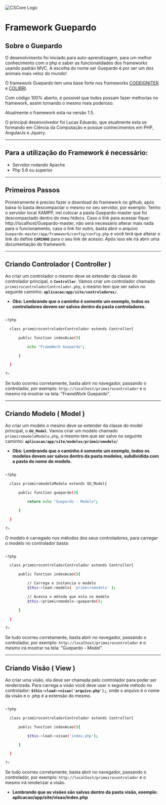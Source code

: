 ![CSCore Logo](https://thumbs.dreamstime.com/b/luipaard-tatoegering-19051931.jpg)

# Framework Guepardo #

## Sobre o Guepardo

O desenolvimento foi iniciado para auto-aprendizagem, para um melhor conhecimento com o php e saber as funcionalidades dos frameworks usando padrão MVC.
A escolha do nome ser Guepardo é por ser um dos animais mais veloz do mundo!

O framework Guepardo tem uma base forte nos frameworks [CODEIGNITER] e [COLIBRI].

Com código 100% aberto, é possível que todos possam fazer melhorias no framework, assim tornando o mesmo mais poderoso.

Atualmente o framework esta na versão 1.5.

O principal desenvolvedor foi Lucas Eduardo, que atualmente esta se formando em Ciência da Computação e possue conhecimentos em PHP, AngularJs e Jquery.

---

## Para a utilização do Framework é necessário:

- Servidor rodando Apache
- Php 5.6 ou superior
---
## Primeiros Passos

Primeiramente é preciso fazer o download do framework no github, após baixa-lo basta descompactar o mesmo no seu servidor, por exemplo:
Tenho o servidor local XAMPP, irei colocar a pasta Guepardo-master que foi descompactado dentro do meu htdocs.
Caso o link para acessar fique: http://localhost/Guepardo-master, não será necessário alterar mais nada para o funcionamento, caso o link for outro, basta abrir o arquivo ``` Guepardo-master/app/framework/config/config.php``` e você terá que alterar o link do define **```CAMINHO```** para o seu link de acesso.
Após isso ele irá abrir uma documentação do framework.

---

## Criando Controlador ( Controller )

Ao criar um controlador o mesmo deve se extender da classe do controlador principal, o **```Controller```**.
Vamos criar um controlador chamado ``` primeirocontroladorControlador.php ```, o mesmo tem que ser salvo no seguinte caminho: **```aplicacao/app/site/controladores/```**.

* **Obs: Lembrando que o caminho é somente um exemplo, todos os controladores devem ser salvos dentro da pasta controladores.**

```sh

<?php

  class primeirocontroladorControlador extends Controller{

      public function indexAcao(){

          echo "FrameWork Guepardo";

      }

  }

?> 

```

Se tudo ocorreu corretamente, basta abrir no navegador, passando o controlador, por exemplo:
```http://localhost/primeirocontrolador``` e o mesmo irá mostrar na tela: "FrameWork Guepardo".

---

## Criando Modelo ( Model )

Ao criar um modelo o mesmo deve se extender da classe do model principal, o **```GU_Model```**.
Vamos criar um modelo chamado ```primeiromodeloModelo.php```, o mesmo tem que ser salvo no seguinte caminho: **```aplicacao/app/site/modelos/primeiromodelo/```**

* **Obs: Lembrando que o caminho é somente um exemplo, todos os modelos devem ser salvos dentro da pasta modelos, subdividida com a pasta do nome do modelo.**

```sh

<?php

  class primeiromodeloModelo extends GU_Model{

      public function guepardo(){

          return echo "Guepardo - Modelo";

      }

  }

?> 

```

O modelo é carregado nos métodos dos seus controladores, para carregar o modelo no controlador basta:

```sh

<?php

  class primeirocontroladorControlador extends Controller{

      public function indexAcao(){

          // Carrega e instancia o modelo
          $this->load->modelo( 'primeiromodelo' );

          // Acessa o método que esta no modelo
          $this->primeiromodelo->guepardo();

      }

  }

?> 

```

Se tudo ocorreu corretamente, basta abrir no navegador, passando o controlador, por exemplo:
```http://localhost/primeirocontrolador``` e o mesmo irá mostrar na tela: "Guepardo - Model".

---

## Criando Visão ( View )

Ao criar uma visão, ela deve ser chamada pelo controlador para poder ser renderizada.
Para carrega a visão você deve usar o seguinte método no controlador: **```$this->load->visao('arquivo.php');```**, onde o arquivo é o nome da visão e o .php é a extensão do mesmo.

```sh

<?php

  class primeirocontroladorControlador extends Controller{

      public function indexAcao(){

          $this->load->visao('index.php');

      }

  }

?> 

```

Se tudo ocorreu corretamente, basta abrir no navegador, passando o controlador, por exemplo:
```http://localhost/primeirocontrolador``` e o mesmo irá renderizar a visão.

* **Lembrando que as visões são salvas dentro da pasta visão, exemplo: aplicacao/app/site/visao/index.php**

[CODEIGNITER]: <https://codeigniter.com/>
[COLIBRI]: <http://grupoorgany.com.br/>
